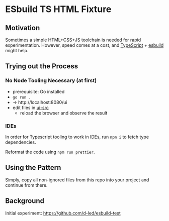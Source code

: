 # ESbuild TS HTML Fixture

## Motivation

Sometimes a simple HTML+CSS+JS toolchain is needed for rapid experimentation.
However, speed comes at a cost, and [TypeScript](https://www.typescriptlang.org/) +
[esbuild](https://esbuild.github.io/) might help.

## Trying out the Process

### No Node Tooling Necessary (at first)

- prerequisite: Go installed
- `go run .`
- &rarr; http://localhost:8080/ui
- edit files in [ui-src](ui-src)
  - reload the browser and observe the result

### IDEs

In order for Typescript tooling to work in IDEs, run `npm i` to fetch type dependencies.

Reformat the code using `npm run prettier`.

## Using the Pattern

Simply, copy all non-ignored files from this repo into your project and continue from there.

## Background

Initial experiment: https://github.com/d-led/esbuild-test
